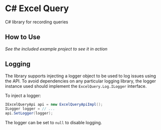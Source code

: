 # C# Excel Query

C# library for recording queries

## How to Use

*See the included example project to see it in action*

## Logging

The library supports injecting a logger object to be used to log issues using the API.
To avoid dependencies on any particular logging library, the logger instance used should implement the `ExcelQuery.Log.ILogger` interface.

To inject a logger:

```csharp
IExcelQueryApi api = new ExcelQueryApiImpl();
ILogger logger = // ...
api.SetLogger(logger);
```

The logger can be set to `null` to disable logging.
